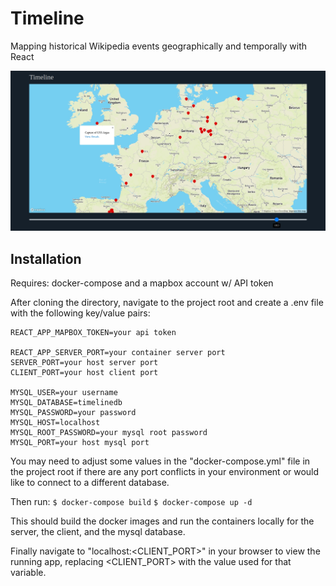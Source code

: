 # Timeline

Mapping historical Wikipedia events geographically and temporally with React

<img src="https://github.com/rdcolema/timeline/blob/master/assets/sample.jpg" />

## Installation

Requires: docker-compose and a mapbox account w/ API token

After cloning the directory, navigate to the project root and create a .env file with the following key/value pairs:

```
REACT_APP_MAPBOX_TOKEN=your api token

REACT_APP_SERVER_PORT=your container server port
SERVER_PORT=your host server port
CLIENT_PORT=your host client port

MYSQL_USER=your username
MYSQL_DATABASE=timelinedb
MYSQL_PASSWORD=your password
MYSQL_HOST=localhost
MYSQL_ROOT_PASSWORD=your mysql root password
MYSQL_PORT=your host mysql port
```

You may need to adjust some values in the "docker-compose.yml" file in the project root if there are any port conflicts in your environment or would like to connect to a different database. 

Then run:
`$ docker-compose build`
`$ docker-compose up -d`

This should build the docker images and run the containers locally for the server, the client, and the mysql database. 

Finally navigate to "localhost:<CLIENT_PORT>" in your browser to view the running app, replacing <CLIENT_PORT> with the value used for that variable.
